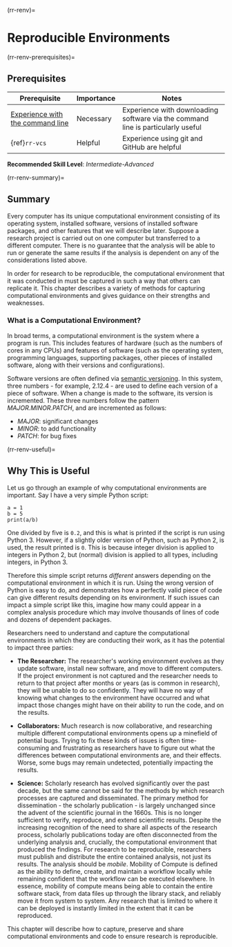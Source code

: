 (rr-renv)=
# Reproducible Environments

(rr-renv-prerequisites)=
## Prerequisites

| Prerequisite                                                                                  | Importance | Notes                                                                                    |
| --------------------------------------------------------------------------------------------- | ---------- | ---------------------------------------------------------------------------------------- |
| [Experience with the command line](https://programminghistorian.org/en/lessons/intro-to-bash) | Necessary  | Experience with downloading software via the command line is particularly useful         |
| {ref}`rr-vcs`                                           | Helpful    | Experience using git and GitHub are helpful |

**Recommended Skill Level**: _Intermediate-Advanced_

(rr-renv-summary)=
## Summary

Every computer has its unique computational environment consisting of its operating system, installed software, versions of installed software packages, and other features that we will describe later.
Suppose a research project is carried out on one computer but transferred to a different computer. 
There is no guarantee that the analysis will be able to run or generate the same results if the analysis is dependent on any of the considerations listed above.

In order for research to be reproducible, the computational environment that it was conducted in must be captured in such a way that others can replicate it.
This chapter describes a variety of methods for capturing computational environments and gives guidance on their strengths and weaknesses.

### What is a Computational Environment?

In broad terms, a computational environment is the system where a program is run.
This includes features of hardware (such as the numbers of cores in any CPUs) and features of software (such as the operating system, programming languages, supporting packages, other pieces of installed software, along with their versions and configurations).

Software versions are often defined via [semantic versioning](https://semver.org).
In this system, three numbers - for example, 2.12.4 - are used to define each version of a piece of software. 
When a change is made to the software, its version is incremented.
These three numbers follow the pattern _MAJOR.MINOR.PATCH_, and are incremented as follows:

- *MAJOR*: significant changes
- *MINOR*: to add functionality
- *PATCH*: for bug fixes

(rr-renv-useful)=
## Why This is Useful

Let us go through an example of why computational environments are important. 
Say I have a very simple Python script:

```
a = 1
b = 5
print(a/b)
```

One divided by five is `0.2`, and this is what is printed if the script is run using Python 3.
However, if a slightly older version of Python, such as Python 2, is used, the result printed is `0`.
This is because integer division is applied to
integers in Python 2, but (normal) division is applied to all types, including integers, in Python 3.

Therefore this simple script returns _different_ answers depending on the computational environment in which it is run.
Using the wrong version of Python is easy to do, and demonstrates how a perfectly valid piece of code can
give different results depending on its environment.
If such issues can impact a simple script like this, imagine how many could appear in a complex analysis procedure which may involve thousands of lines of code and dozens of dependent packages.

Researchers need to understand and capture the computational environments in which they are conducting their work, as it has the potential to impact three parties:

- **The Researcher:**
  The researcher's working environment evolves as they update software, install new software, and move to different computers.
  If the project environment is not captured and the researcher needs to return to that project after months or years (as is common in research), they will be unable to do so confidently. 
  They will have no way of knowing what changes to the environment have occurred and what impact those changes might have on their ability to run the code, and on the results.

- **Collaborators:**
  Much research is now collaborative, and researching multiple different computational environments opens up a minefield of potential bugs.
  Trying to fix these kinds of issues is often time-consuming and frustrating as researchers have to figure out what the differences between computational environments are, and their effects.
  Worse, some bugs may remain undetected, potentially impacting the results.

- **Science:**
  Scholarly research has evolved significantly over the past decade, but the same cannot be said for the methods by which research processes are captured and disseminated.
  The primary method for dissemination - the scholarly publication - is largely unchanged since the advent of the scientific journal in the 1660s.
  This is no longer sufficient to verify, reproduce, and extend scientific results.
  Despite the increasing recognition of the need to share all aspects of the research process, scholarly publications today are often disconnected from the underlying analysis and, crucially, the computational environment that produced the findings.
  For research to be reproducible, researchers must publish and distribute the entire contained analysis, not just its results. 
  The analysis should be _mobile_.
  Mobility of Compute is defined as the ability to define, create, and maintain a workflow locally while remaining confident that the workflow can be executed elsewhere.
  In essence, mobility of compute means being able to contain the entire software stack, from data files up through the library stack, and reliably move it from system to system.
  Any research that is limited to where it can be deployed is instantly limited in the extent that it can be reproduced.

This chapter will describe how to capture, preserve and share computational environments and code to ensure research is reproducible.
